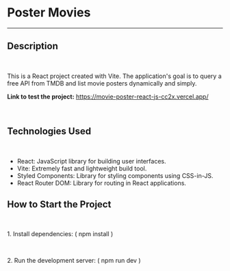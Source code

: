 <h1>Poster Movies</h1>
<hr/>

<h2>Description</h2>
<br/>
<p>
  This is a React project created with Vite. The application's goal is to query a free API from TMDB and list movie posters dynamically and simply.</br>

  <strong>Link to test the project:</strong> https://movie-poster-react-js-cc2x.vercel.app/
</p>
<br/>

<h2>Technologies Used</h2>
<br/>

<ul>
  <li>React: JavaScript library for building user interfaces.</li>
  <li>Vite: Extremely fast and lightweight build tool.</li>
  <li>Styled Components: Library for styling components using CSS-in-JS.</li>
  <li>React Router DOM: Library for routing in React applications.</li>
</ul>

<h2>How to Start the Project</h2>
<br/>

<p>1. Install dependencies: ( npm install )</p>
<br/>
<p>2. Run the development server: ( npm run dev )</p>
<br/>

